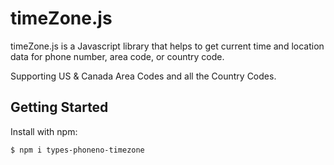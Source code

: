 # timeZone.js

timeZone.js is a  Javascript library that helps to get current time and location data for phone number, area code, or country code.

Supporting US & Canada Area Codes and all the Country Codes.

## Getting Started

 Install with npm:

```
$ npm i types-phoneno-timezone
```